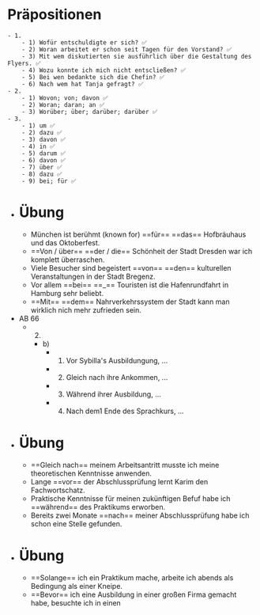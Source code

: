 # Präpositionen
	- 1.
		- 1) Wofür entschuldigte er sich? ✅
		- 2) Woran arbeitet er schon seit Tagen für den Vorstand? ✅
		- 3) Mit wem diskutierten sie ausführlich über die Gestaltung des Flyers. ✅
		- 4) Wozu konnte ich mich nicht entscließen? ✅
		- 5) Bei wen bedankte sich die Chefin? ✅
		- 6) Nach wem hat Tanja gefragt? ✅
	- 2.
		- 1) Wovon; von; davon ✅
		- 2) Woran; daran; an ✅
		- 3) Worüber; über; darüber; darüber ✅
	- 3.
		- 1) um ✅
		- 2) dazu ✅
		- 3) davon ✅
		- 4) in ✅
		- 5) darum ✅
		- 6) davon ✅
		- 7) über ✅
		- 8) dazu ✅
		- 9) bei; für ✅
- # Übung
	- München ist berühmt (known for) ==für== ==das== Hofbräuhaus und das Oktoberfest.
	- ==Von / über== ==der / die== Schönheit der Stadt Dresden war ich komplett überraschen.
	- Viele Besucher sind begeistert ==von== ==den== kulturellen Veranstaltungen in der Stadt Bregenz.
	- Vor allem ==bei== ==_== Touristen ist die Hafenrundfahrt in Hamburg sehr beliebt.
	- ==Mit== ==dem== Nahrverkehrssystem der Stadt kann man wirklich nich mehr zufrieden sein.
- AB 66
	- 2.
		- b)
			- 1) Vor Sybilla's Ausbildungung, ...
			- 2) Gleich nach ihre Ankommen, ...
			- 3) Während ihrer Ausbildung, ...
			- 4) Nach dem1 Ende des Sprachkurs, ...
- # Übung
	- ==Gleich nach== meinem Arbeitsantritt musste ich meine theoretischen Kenntnisse anwenden.
	- Lange ==vor== der Abschlussprüfung lernt Karim den Fachwortschatz.
	- Praktische Kenntnisse für meinen zukünftigen Befuf habe ich ==während== des Praktikums erworben.
	- Bereits zwei Monate ==nach== meiner Abschlussprüfung habe ich schon eine Stelle gefunden.
- # Übung
	- ==Solange== ich ein Praktikum mache, arbeite ich abends als Bedingung als einer Kneipe.
	- ==Bevor== ich eine Ausbildung in einer großen Firma gemacht habe, besuchte ich in einen